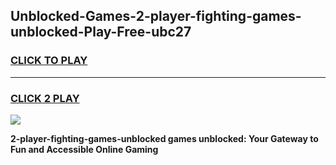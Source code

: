 
## Unblocked-Games-2-player-fighting-games-unblocked-Play-Free-ubc27
<h3>
<a href="https://premium76.site?title=2-player-fighting-games-unblocked&ref=23A">CLICK TO PLAY</a></h3>
<hr>

<h3>
<a href="https://premium76.site?title=2-player-fighting-games-unblocked&ref=23A">CLICK 2 PLAY</a>
  
</h3>

<a href="https://premium76.site?title=2-player-fighting-games-unblocked&ref=23A"><img src="https://clearcache.store/games.png"></a>


**2-player-fighting-games-unblocked games unblocked: Your Gateway to Fun and Accessible Online Gaming**
